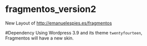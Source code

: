 fragmentos_version2
===================

New Layout of http://emanuelespies.es/fragmentos

#Dependency
Using Wordpress 3.9 and its theme `twentyfourteen`, Fragmentos will have a new skin.

